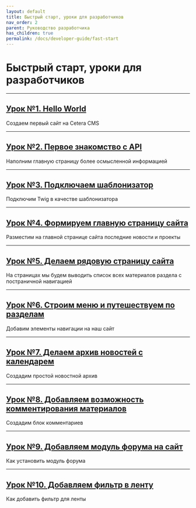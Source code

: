 ```yaml
---
layout: default
title: Быстрый старт, уроки для разработчиков
nav_order: 2
parent: Руководство разработчика
has_children: true
permalink: /docs/developer-guide/fast-start
---
```


# Быстрый старт, уроки для разработчиков

---

## [Урок №1. Hello World]({{site.baseurl}}/docs/developer-guide/fast-start/hello-world.html)

Создаем первый сайт на Cetera CMS

---

## [Урок №2. Первое знакомство с API]({{site.baseurl}}/docs/developer-guide/fast-start/api.html)

Наполним главную страницу более осмысленной информацией

---

## [Урок №3. Подключаем шаблонизатор]({{site.baseurl}}/docs/developer-guide/fast-start/template.html)

Подключим Twig в качестве шаблонизатора

---

## [Урок №4. Формируем главную страницу сайта]({{site.baseurl}}/docs/developer-guide/fast-start/main.html)

Разместим на главной странице сайта последние новости и проекты

---

## [Урок №5. Делаем рядовую страницу сайта]({{site.baseurl}}/docs/developer-guide/fast-start/page.html)

На страницах мы будем выводить список всех материалов раздела с постраничной навигацией

---

## [Урок №6. Строим меню и путешествуем по разделам]({{site.baseurl}}/docs/developer-guide/fast-start/menu.html)

Добавим элементы навигации на наш сайт

---

## [Урок №7. Делаем архив новостей с календарем]({{site.baseurl}}/docs/developer-guide/fast-start/lesson7.html)

Создадим простой новостной архив

---

## [Урок №8. Добавляем возможность комментирования материалов]({{site.baseurl}}/docs/developer-guide/fast-start/lesson8.html)

Создадим блок комментариев

---

## [Урок №9. Добавляем модуль форума на сайт]({{site.baseurl}}/docs/developer-guide/fast-start/lesson9.html)

Как установить модуль форума

---

## [Урок №10. Добавляем фильтр в ленту]({{site.baseurl}}/docs/developer-guide/fast-start/lesson10.html)

Как добавить фильтр для ленты

